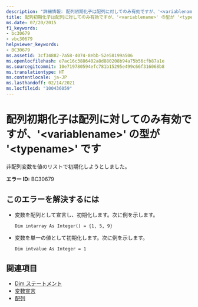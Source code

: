 ```yaml
---
description: "詳細情報: 配列初期化子は配列に対してのみ有効ですが、'<variablename>' の型が '<typename>' です"
title: 配列初期化子は配列に対してのみ有効ですが、'<variablename>' の型が '<typename>' です
ms.date: 07/20/2015
f1_keywords:
- bc30679
- vbc30679
helpviewer_keywords:
- BC30679
ms.assetid: 3cf34882-7a58-4074-8ebb-52e58199a506
ms.openlocfilehash: e7ac16c3886402a8d880208b94a75b56cfb87a1e
ms.sourcegitcommit: 10e719780594efc781b15295e499c66f316068b8
ms.translationtype: HT
ms.contentlocale: ja-JP
ms.lasthandoff: 02/14/2021
ms.locfileid: "100436059"
---
```

# <a name="array-initializers-are-valid-only-for-arrays-but-the-type-of-variablename-is-typename"></a>配列初期化子は配列に対してのみ有効ですが、'\<variablename>' の型が '\<typename>' です

非配列変数を値のリストで初期化しようとしました。  
  
 **エラー ID:** BC30679  
  
## <a name="to-correct-this-error"></a>このエラーを解決するには  
  
- 変数を配列として宣言し、初期化します。次に例を示します。  
  
     `Dim intarray As Integer() = {1, 5, 9}`  
  
- 変数を単一の値として初期化します。次に例を示します。  
  
     `Dim intvalue As Integer = 1`  
  
## <a name="see-also"></a>関連項目

- [Dim ステートメント](../language-reference/statements/dim-statement.md)
- [変数宣言](../programming-guide/language-features/variables/variable-declaration.md)
- [配列](../programming-guide/language-features/arrays/index.md)
